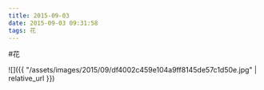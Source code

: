 ```yaml
---
title: 2015-09-03
date: 2015-09-03 09:31:58
tags: 花
---
```




#花

![]({{ "/assets/images/2015/09/df4002c459e104a9ff8145de57c1d50e.jpg" | relative_url }})
